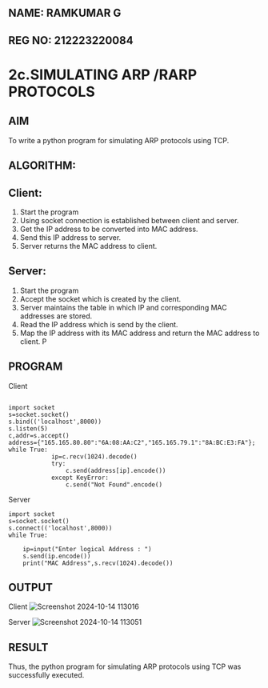 ## NAME: RAMKUMAR G
## REG NO: 212223220084
# 2c.SIMULATING ARP /RARP PROTOCOLS
## AIM
To write a python program for simulating ARP protocols using TCP.
## ALGORITHM:
## Client:
1. Start the program
2. Using socket connection is established between client and server.
3. Get the IP address to be converted into MAC address.
4. Send this IP address to server.
5. Server returns the MAC address to client.
## Server:
1. Start the program
2. Accept the socket which is created by the client.
3. Server maintains the table in which IP and corresponding MAC addresses are
stored.
4. Read the IP address which is send by the client.
5. Map the IP address with its MAC address and return the MAC address to client.
P
## PROGRAM
Client
```
 
import socket 
s=socket.socket() 
s.bind(('localhost',8000)) 
s.listen(5) 
c,addr=s.accept() 
address={"165.165.80.80":"6A:08:AA:C2","165.165.79.1":"8A:BC:E3:FA"}; 
while True: 
            ip=c.recv(1024).decode() 
            try: 
                c.send(address[ip].encode()) 
            except KeyError: 
                c.send("Not Found".encode()

```
Server
```
import socket 
s=socket.socket() 
s.connect(('localhost',8000)) 
while True: 
 
    ip=input("Enter logical Address : ") 
    s.send(ip.encode()) 
    print("MAC Address",s.recv(1024).decode())

```

## OUTPUT
Client
![Screenshot 2024-10-14 113016](https://github.com/user-attachments/assets/f7d05a48-8728-41b3-9778-fc8c1c2961d9)

Server
![Screenshot 2024-10-14 113051](https://github.com/user-attachments/assets/15478542-c1f7-4aec-b3ea-11375b5e1888)


## RESULT
Thus, the python program for simulating ARP protocols using TCP was successfully 
executed.
